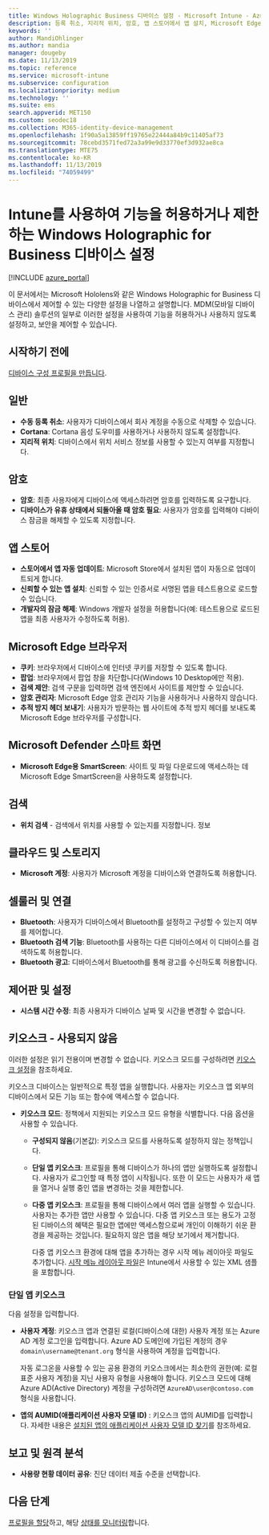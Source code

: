 ```yaml
---
title: Windows Holographic Business 디바이스 설정 - Microsoft Intune - Azure | Microsoft Docs
description: 등록 취소, 지리적 위치, 암호, 앱 스토어에서 앱 설치, Microsoft Edge에서 쿠키 및 팝업, Microsoft Defender, 검색, 클라우드 및 스토리지, Bluetooth 연결, 시스템 시간 및 Azure에서 사용량 데이터를 포함하여 Windows Holographic for Business에 대한 Microsoft Intune에서 디바이스 제한 설정을 읽고 구성합니다.
keywords: ''
author: MandiOhlinger
ms.author: mandia
manager: dougeby
ms.date: 11/13/2019
ms.topic: reference
ms.service: microsoft-intune
ms.subservice: configuration
ms.localizationpriority: medium
ms.technology: ''
ms.suite: ems
search.appverid: MET150
ms.custom: seodec18
ms.collection: M365-identity-device-management
ms.openlocfilehash: 1f90a5a13859ff19765e22444a84b9c11405af73
ms.sourcegitcommit: 78cebd3571fed72a3a99e9d33770ef3d932ae8ca
ms.translationtype: MTE75
ms.contentlocale: ko-KR
ms.lasthandoff: 11/13/2019
ms.locfileid: "74059499"
---
```

# <a name="windows-holographic-for-business-device-settings-to-allow-or-restrict-features-using-intune"></a>Intune를 사용하여 기능을 허용하거나 제한하는 Windows Holographic for Business 디바이스 설정

[!INCLUDE [azure_portal](../includes/azure_portal.md)]

이 문서에서는 Microsoft Hololens와 같은 Windows Holographic for Business 디바이스에서 제어할 수 있는 다양한 설정을 나열하고 설명합니다. MDM(모바일 디바이스 관리) 솔루션의 일부로 이러한 설정을 사용하여 기능을 허용하거나 사용하지 않도록 설정하고, 보안을 제어할 수 있습니다.

## <a name="before-you-begin"></a>시작하기 전에

[디바이스 구성 프로필을 만듭니다](device-restrictions-configure.md#create-the-profile).

## <a name="general"></a>일반

- **수동 등록 취소**: 사용자가 디바이스에서 회사 계정을 수동으로 삭제할 수 있습니다.
- **Cortana**: Cortana 음성 도우미를 사용하거나 사용하지 않도록 설정합니다.
- **지리적 위치**: 디바이스에서 위치 서비스 정보를 사용할 수 있는지 여부를 지정합니다.

## <a name="password"></a>암호

- **암호**: 최종 사용자에게 디바이스에 액세스하려면 암호를 입력하도록 요구합니다.
- **디바이스가 유휴 상태에서 되돌아올 때 암호 필요**: 사용자가 암호를 입력해야 디바이스 잠금을 해제할 수 있도록 지정합니다.

## <a name="app-store"></a>앱 스토어

- **스토어에서 앱 자동 업데이트**: Microsoft Store에서 설치된 앱이 자동으로 업데이트되게 합니다.
- **신뢰할 수 있는 앱 설치**: 신뢰할 수 있는 인증서로 서명된 앱을 테스트용으로 로드할 수 있습니다.
- **개발자의 잠금 해제**: Windows 개발자 설정을 허용합니다(예: 테스트용으로 로드된 앱을 최종 사용자가 수정하도록 허용).

## <a name="microsoft-edge-browser"></a>Microsoft Edge 브라우저

- **쿠키**: 브라우저에서 디바이스에 인터넷 쿠키를 저장할 수 있도록 합니다.
- **팝업**: 브라우저에서 팝업 창을 차단합니다(Windows 10 Desktop에만 적용).
- **검색 제안**: 검색 구문을 입력하면 검색 엔진에서 사이트를 제안할 수 있습니다.
- **암호 관리자**: Microsoft Edge 암호 관리자 기능을 사용하거나 사용하지 않습니다.
- **추적 방지 헤더 보내기**: 사용자가 방문하는 웹 사이트에 추적 방지 헤더를 보내도록 Microsoft Edge 브라우저를 구성합니다.

## <a name="microsoft-defender-smart-screen"></a>Microsoft Defender 스마트 화면

- **Microsoft Edge용 SmartScreen**: 사이트 및 파일 다운로드에 액세스하는 데 Microsoft Edge SmartScreen을 사용하도록 설정합니다.

## <a name="search"></a>검색

- **위치 검색** - 검색에서 위치를 사용할 수 있는지를 지정합니다. 정보

## <a name="cloud-and-storage"></a>클라우드 및 스토리지

- **Microsoft 계정**: 사용자가 Microsoft 계정을 디바이스와 연결하도록 허용합니다.

## <a name="cellular-and-connectivity"></a>셀룰러 및 연결

- **Bluetooth**: 사용자가 디바이스에서 Bluetooth를 설정하고 구성할 수 있는지 여부를 제어합니다.
- **Bluetooth 검색 기능**: Bluetooth를 사용하는 다른 디바이스에서 이 디바이스를 검색하도록 허용합니다.
- **Bluetooth 광고**: 디바이스에서 Bluetooth를 통해 광고를 수신하도록 허용합니다.

## <a name="control-panel-and-settings"></a>제어판 및 설정

- **시스템 시간 수정**: 최종 사용자가 디바이스 날짜 및 시간을 변경할 수 없습니다.

## <a name="kiosk---obsolete"></a>키오스크 - 사용되지 않음

이러한 설정은 읽기 전용이며 변경할 수 없습니다. 키오스크 모드를 구성하려면 [키오스크 설정](kiosk-settings-holographic.md)을 참조하세요.

키오스크 디바이스는 일반적으로 특정 앱을 실행합니다. 사용자는 키오스크 앱 외부의 디바이스에서 모든 기능 또는 함수에 액세스할 수 없습니다.

- **키오스크 모드**: 정책에서 지원되는 키오스크 모드 유형을 식별합니다. 다음 옵션을 사용할 수 있습니다.

  - **구성되지 않음**(기본값): 키오스크 모드를 사용하도록 설정하지 않는 정책입니다. 
  - **단일 앱 키오스크**: 프로필을 통해 디바이스가 하나의 앱만 실행하도록 설정합니다. 사용자가 로그인할 때 특정 앱이 시작됩니다. 또한 이 모드는 사용자가 새 앱을 열거나 실행 중인 앱을 변경하는 것을 제한합니다.
  - **다중 앱 키오스크**: 프로필을 통해 디바이스에서 여러 앱을 실행할 수 있습니다. 사용자는 추가한 앱만 사용할 수 있습니다. 다중 앱 키오스크 또는 용도가 고정된 디바이스의 혜택은 필요한 앱에만 액세스함으로써 개인이 이해하기 쉬운 환경을 제공하는 것입니다. 필요하지 않은 앱을 해당 보기에서 제거합니다. 
  
    다중 앱 키오스크 환경에 대해 앱을 추가하는 경우 시작 메뉴 레이아웃 파일도 추가합니다. [시작 메뉴 레이아웃 파일](/hololens/hololens-kiosk#start-layout-file-for-mdm-intune-and-others)은 Intune에서 사용할 수 있는 XML 샘플을 포함합니다. 

### <a name="single-app-kiosks"></a>단일 앱 키오스크

다음 설정을 입력합니다.

- **사용자 계정**: 키오스크 앱과 연결된 로컬(디바이스에 대한) 사용자 계정 또는 Azure AD 계정 로그인을 입력합니다. Azure AD 도메인에 가입된 계정의 경우 `domain\username@tenant.org` 형식을 사용하여 계정을 입력합니다. 

    자동 로그온을 사용할 수 있는 공용 환경의 키오스크에서는 최소한의 권한(예: 로컬 표준 사용자 계정)을 지닌 사용자 유형을 사용해야 합니다. 키오스크 모드에 대해 Azure AD(Active Directory) 계정을 구성하려면 `AzureAD\user@contoso.com` 형식을 사용합니다.

- **앱의 AUMID(애플리케이션 사용자 모델 ID)** : 키오스크 앱의 AUMID를 입력합니다. 자세한 내용은 [설치된 앱의 애플리케이션 사용자 모델 ID 찾기](https://docs.microsoft.com/windows-hardware/customize/enterprise/find-the-application-user-model-id-of-an-installed-app)를 참조하세요.

## <a name="reporting-and-telemetry"></a>보고 및 원격 분석

- **사용량 현황 데이터 공유**: 진단 데이터 제출 수준을 선택합니다.

## <a name="next-steps"></a>다음 단계

[프로필을 할당](device-profile-assign.md)하고, 해당 [상태를 모니터링](device-profile-monitor.md)합니다.
